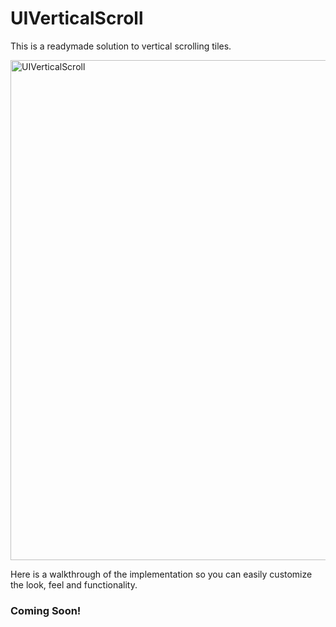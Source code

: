 UIVerticalScroll
==================

This is a readymade solution to vertical scrolling tiles. 

<img src="http://docs.kinesis.io/images/kinesis/uiverticalscroll.png" width=800 alt="UIVerticalScroll" />

Here is a walkthrough of the implementation so you can easily customize the look, feel and functionality.

### Coming Soon!
